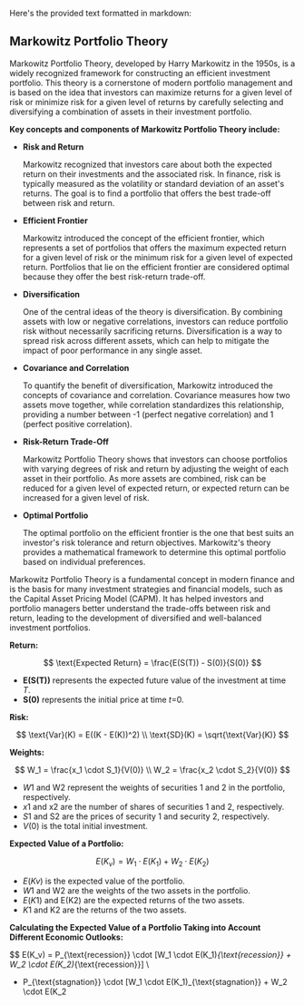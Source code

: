 Here's the provided text formatted in markdown:

## **Markowitz Portfolio Theory**

Markowitz Portfolio Theory, developed by Harry Markowitz in the 1950s, is a widely recognized framework for constructing an efficient investment portfolio. This theory is a cornerstone of modern portfolio management and is based on the idea that investors can maximize returns for a given level of risk or minimize risk for a given level of returns by carefully selecting and diversifying a combination of assets in their investment portfolio.

**Key concepts and components of Markowitz Portfolio Theory include:**

- **Risk and Return**
    
    Markowitz recognized that investors care about both the expected return on their investments and the associated risk. In finance, risk is typically measured as the volatility or standard deviation of an asset's returns. The goal is to find a portfolio that offers the best trade-off between risk and return.
    
- **Efficient Frontier**
    
    Markowitz introduced the concept of the efficient frontier, which represents a set of portfolios that offers the maximum expected return for a given level of risk or the minimum risk for a given level of expected return. Portfolios that lie on the efficient frontier are considered optimal because they offer the best risk-return trade-off.
    
- **Diversification**
    
    One of the central ideas of the theory is diversification. By combining assets with low or negative correlations, investors can reduce portfolio risk without necessarily sacrificing returns. Diversification is a way to spread risk across different assets, which can help to mitigate the impact of poor performance in any single asset.
    
- **Covariance and Correlation**
    
    To quantify the benefit of diversification, Markowitz introduced the concepts of covariance and correlation. Covariance measures how two assets move together, while correlation standardizes this relationship, providing a number between -1 (perfect negative correlation) and 1 (perfect positive correlation).
    
- **Risk-Return Trade-Off**
    
    Markowitz Portfolio Theory shows that investors can choose portfolios with varying degrees of risk and return by adjusting the weight of each asset in their portfolio. As more assets are combined, risk can be reduced for a given level of expected return, or expected return can be increased for a given level of risk.
    
- **Optimal Portfolio**
    
    The optimal portfolio on the efficient frontier is the one that best suits an investor's risk tolerance and return objectives. Markowitz's theory provides a mathematical framework to determine this optimal portfolio based on individual preferences.

Markowitz Portfolio Theory is a fundamental concept in modern finance and is the basis for many investment strategies and financial models, such as the Capital Asset Pricing Model (CAPM). It has helped investors and portfolio managers better understand the trade-offs between risk and return, leading to the development of diversified and well-balanced investment portfolios.

**Return:**

$$
\text{Expected Return} = \frac{E(S(T)) - S(0)}{S(0)}
$$

- **E(S(T))** represents the expected future value of the investment at time *T*.
- **S(0)** represents the initial price at time *t*=0.

**Risk:**

$$
\text{Var}(K) = E((K - E(K))^2) \\
\text{SD}(K) = \sqrt{\text{Var}(K)}
$$

**Weights:**

$$
W_1 = \frac{x_1 \cdot S_1}{V(0)} \\
W_2 = \frac{x_2 \cdot S_2}{V(0)}
$$

- *W*1 and W2 represent the weights of securities 1 and 2 in the portfolio, respectively.
- *x*1 and x2 are the number of shares of securities 1 and 2, respectively.
- *S*1 and S2 are the prices of security 1 and security 2, respectively.
- *V*(0) is the total initial investment.

**Expected Value of a Portfolio:**

$$
E(K_v) = W_1 \cdot E(K_1) + W_2 \cdot E(K_2)
$$

- *E*(*Kv*) is the expected value of the portfolio.
- *W*1 and W2 are the weights of the two assets in the portfolio.
- *E*(*K*1) and E(K2) are the expected returns of the two assets.
- *K*1 and K2 are the returns of the two assets.

**Calculating the Expected Value of a Portfolio Taking into Account Different Economic Outlooks:**

$$
E(K_v) = P_{\text{recession}} \cdot [W_1 \cdot E(K_1)_{\text{recession}} + W_2 \cdot E(K_2)_{\text{recession}}] \\
+ P_{\text{stagnation}} \cdot [W_1 \cdot E(K_1)_{\text{stagnation}} + W_2 \cdot E(K_2